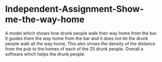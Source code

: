 # Independent-Assignment-Show-me-the-way-home
A model which shows how drunk people walk their way home from the bar. It guides them the way home from the bar and it does not let the drunk people walk all the way home, This also shows the density of the distance from the pub to the homes of each of the 25 drunk people. Overall a software which helps the drunk people.
